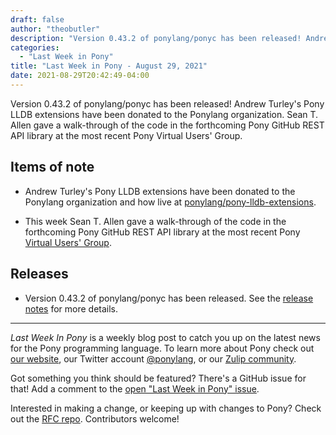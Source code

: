 ```yaml
---
draft: false
author: "theobutler"
description: "Version 0.43.2 of ponylang/ponyc has been released! Andrew Turley's Pony LLDB extensions have been donated to the Ponylang organization. Sean T. Allen gave a walk-through of the code in the forthcoming Pony GitHub REST API library at the most recent Pony Virtual Users' Group."
categories:
  - "Last Week in Pony"
title: "Last Week in Pony - August 29, 2021"
date: 2021-08-29T20:42:49-04:00
---
```


Version 0.43.2 of ponylang/ponyc has been released! Andrew Turley's Pony LLDB extensions have been donated to the Ponylang organization. Sean T. Allen gave a walk-through of the code in the forthcoming Pony GitHub REST API library at the most recent Pony Virtual Users' Group.

<!-- more -->

## Items of note

- Andrew Turley's Pony LLDB extensions have been donated to the Ponylang organization and how live at [ponylang/pony-lldb-extensions](https://github.com/ponylang/pony-lldb-extensions).

- This week Sean T. Allen gave a walk-through of the code in the forthcoming Pony GitHub REST API library at the most recent Pony [Virtual Users' Group](https://vimeo.com/592434464).

## Releases

- Version 0.43.2 of ponylang/ponyc has been released.
See the [release notes](https://github.com/ponylang/ponyc/releases/tag/0.43.2) for more details.

---

_Last Week In Pony_ is a weekly blog post to catch you up on the latest news for the Pony programming language. To learn more about Pony check out [our website](https://ponylang.io), our Twitter account [@ponylang](https://twitter.com/ponylang), or our [Zulip community](https://ponylang.zulipchat.com).

Got something you think should be featured? There's a GitHub issue for that! Add a comment to the [open "Last Week in Pony" issue](https://github.com/ponylang/ponylang.github.io/issues?q=is%3Aissue+is%3Aopen+label%3Alast-week-in-pony).

Interested in making a change, or keeping up with changes to Pony? Check out the [RFC repo](https://github.com/ponylang/rfcs). Contributors welcome!
